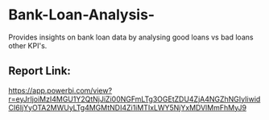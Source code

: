 # Bank-Loan-Analysis-
Provides insights on bank loan data by analysing good loans vs bad loans other KPI's.
## Report Link:
https://app.powerbi.com/view?r=eyJrIjoiMzI4MGU1Y2QtNjJiZi00NGFmLTg3OGEtZDU4ZjA4NGZhNGIyIiwidCI6IjYyOTA2MWUyLTg4MGMtNDI4Zi1iMTIxLWY5NjYxMDVlMmFhMyJ9
